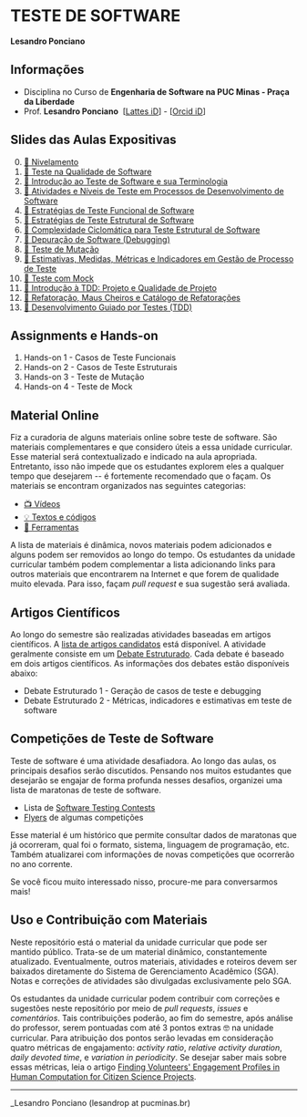 # TESTE DE SOFTWARE

**Lesandro Ponciano**

## Informações
* Disciplina no Curso de **Engenharia de Software na PUC Minas - Praça da Liberdade**
* Prof. **Lesandro Ponciano**  [[Lattes iD](http://lattes.cnpq.br/2211388362277178)] - [[Orcid iD](http://orcid.org/0000-0002-5724-0094)]

## Slides das Aulas Expositivas

0. [:notebook: Nivelamento](https://github.com/lesandrop/Teste-De-Software/blob/master/01-SlidesDasAulas/TS-00-Nivelamento.pdf)
1. [:notebook: Teste na Qualidade de Software](https://github.com/lesandrop/Teste-De-Software/blob/master/01-SlidesDasAulas/TS-01-TesteNaQualidadeDeSoftware%20.pdf)
1. [:notebook: Introdução ao Teste de Software e sua Terminologia](https://github.com/lesandrop/Teste-De-Software/blob/master/01-SlidesDasAulas/TS-02-Introdu%C3%A7%C3%A3oETerminologia.pdf)
1. [:notebook: Atividades e Níveis de Teste em Processos de Desenvolvimento de Software](https://github.com/lesandrop/Teste-De-Software/blob/master/01-SlidesDasAulas/TS-03-TesteNoProcessoDeDesenvolvimento.pdf)
1. [:notebook: Estratégias de Teste Funcional de Software](https://github.com/TS-puc-20201/Teste-De-Software/blob/master/01-SlidesDasAulas/TS-04-TesteFuncional.pdf)
1. [:notebook: Estratégias de Teste Estrutural de Software](https://github.com/TS-puc-20201/Teste-De-Software/blob/master/01-SlidesDasAulas/TS-05-TesteEstrutural.pdf)
1. [:notebook: Complexidade Ciclomática para Teste Estrutural de Software](https://github.com/TS-puc-20201/Teste-De-Software/blob/master/01-SlidesDasAulas/TS-06-ComplexidadeCiclomaticaTeste.pdf)
1. [:notebook: Depuração de Software (Debugging)](https://github.com/TS-puc-20201/Teste-De-Software/blob/master/01-SlidesDasAulas/TS-07-Debugging.pdf)
1. [:notebook: Teste de Mutação](https://github.com/TS-puc-20201/Teste-De-Software/blob/master/01-SlidesDasAulas/TS-08-TesteDeMuta%C3%A7%C3%A3o.pdf)
1. [:notebook: Estimativas, Medidas, Métricas e Indicadores em Gestão de Processo de Teste](https://github.com/lesandropcodes/Teste-De-Software/blob/master/01-SlidesDasAulas/TS-09-EstimativaMedidaMetricaIndicadorGestaoTesteSoftware.pdf)
1. [:notebook: Teste com Mock](https://github.com/lesandropcodes/Teste-De-Software/blob/master/01-SlidesDasAulas/TS-10-TesteComMock.pdf)
1. [:notebook: Introdução à TDD: Projeto e Qualidade de Projeto](https://github.com/lesandropcodes/Teste-De-Software/blob/master/01-SlidesDasAulas/TS-11-AnaliseProjetoQualidade.pdf)
1. [:notebook: Refatoração, Maus Cheiros e Catálogo de Refatorações](https://github.com/lesandropcodes/Teste-De-Software/blob/master/01-SlidesDasAulas/TS-12-MausCheirosECatalogoDeRefatora%C3%A7%C3%A3o.pdf)
1. [:notebook: Desenvolvimento Guiado por Testes (TDD)](https://github.com/lesandropcodes/Teste-De-Software/blob/master/01-SlidesDasAulas/TS-13-TDD.pdf)


## Assignments e Hands-on

1. Hands-on 1 - Casos de Teste Funcionais
1. Hands-on 2 - Casos de Teste Estruturais
1. Hands-on 3 - Teste de Mutação
1. Hands-on 4 - Teste de Mock

## Material Online

Fiz a curadoria de alguns materiais online sobre teste de software. São materiais complementares e que considero úteis a essa unidade curricular. Esse material será contextualizado e indicado na aula apropriada. Entretanto, isso não impede que os estudantes explorem eles a qualquer tempo que desejarem -- é fortemente recomendado que o façam. Os materiais se encontram organizados nas seguintes categorias:

* [:tv: Vídeos](https://github.com/lesandrop/Teste-De-Software/blob/master/00a-MaterialOnline/Links-Videos.md)
* [:bulb: Textos e códigos ](https://github.com/lesandrop/Teste-De-Software/blob/master/00a-MaterialOnline/Links-TextAndCodes.md)
* [:wrench: Ferramentas](https://github.com/lesandrop/Teste-De-Software/blob/master/05-Ferramentas/Links-Ferramentas.md)

A lista de materiais é dinâmica, novos materiais podem adicionados e alguns podem ser removidos ao longo do tempo. Os estudantes da unidade curricular também podem complementar a lista adicionando links para outros materiais que encontrarem na Internet e que forem de qualidade muito elevada. Para isso, façam _pull request_ e sua sugestão será avaliada.

## Artigos Científicos

Ao longo do semestre são realizadas atividades baseadas em artigos científicos. A [lista de artigos candidatos](https://github.com/lesandrop/Teste-De-Software/blob/master/03-DebateEstruturado/Links-ArtigosCientificos.md) está disponível. A atividade geralmente consiste em um [Debate Estruturado](https://doi.org/10.5753/ihc.2018.4209). Cada debate é baseado em dois artigos científicos. As informações dos debates estão disponíveis abaixo:

* Debate Estruturado 1 - Geração de casos de teste e debugging
* Debate Estruturado 2 - Métricas, indicadores e estimativas em teste de software

## Competições de Teste de Software

Teste de software é uma atividade desafiadora. Ao longo das aulas, os principais desafios serão discutidos. Pensando nos muitos estudantes que desejarão se engajar de forma profunda nesses desafios, organizei uma lista de maratonas de teste de software. 
* Lista de [Software Testing Contests](https://github.com/lesandrop/Teste-De-Software/blob/master/00b-CompeticoesDeTeste/SoftwareTestingContests.md)
* [Flyers](https://github.com/lesandrop/Teste-De-Software/tree/master/00b-CompeticoesDeTeste) de algumas competições

Esse material é um histórico que permite consultar dados de maratonas que já ocorreram, qual foi o formato, sistema, linguagem de programação, etc. Também atualizarei com informações de novas competições que ocorrerão no ano corrente.

Se você ficou muito interessado nisso, procure-me para conversarmos mais!


## Uso e Contribuição com Materiais

Neste repositório está o material da unidade curricular que pode ser mantido público. Trata-se de um material dinâmico, constantemente atualizado. Eventualmente, outros materiais, atividades e roteiros devem ser baixados diretamente do Sistema de Gerenciamento Acadêmico (SGA). Notas e correções de atividades são divulgadas exclusivamente pelo SGA. 

Os estudantes da unidade curricular podem contribuir com correções e sugestões neste repositório por meio de _pull requests_, _issues_ e _comentários_. Tais contribuições poderão, ao fim do semestre, após análise do professor, serem pontuadas com até 3 pontos extras :nerd_face: na unidade curricular. Para atribuição dos pontos serão levadas em consideração quatro métricas de engajamento: _activity ratio_, _relative activity duration_, _daily devoted time_, e _variation in periodicity_. Se desejar saber mais sobre essas métricas, leia o artigo [Finding Volunteers' Engagement Profiles in Human Computation for Citizen Science Projects](https://hcjournal.org/index.php/jhc/article/view/12).

---

_Lesandro Ponciano (lesandrop at pucminas.br)